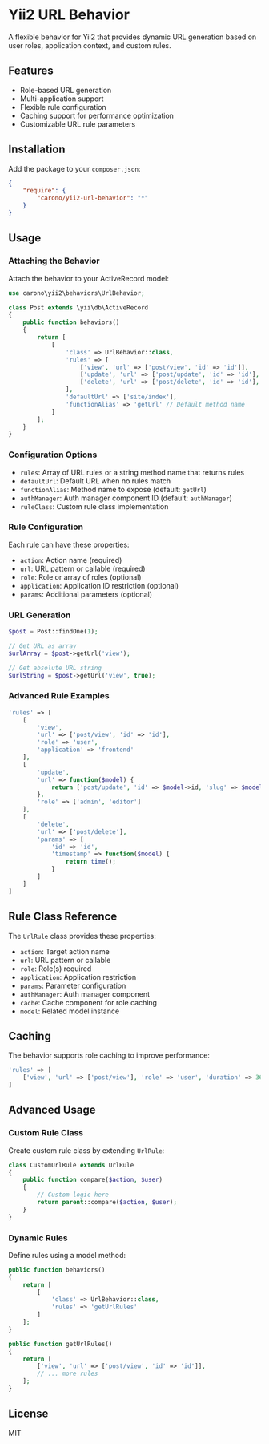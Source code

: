 # Yii2 URL Behavior

A flexible behavior for Yii2 that provides dynamic URL generation based on user roles, application context, and custom rules.

## Features

- Role-based URL generation
- Multi-application support
- Flexible rule configuration
- Caching support for performance optimization
- Customizable URL rule parameters

## Installation

Add the package to your `composer.json`:
```json
{
    "require": {
        "carono/yii2-url-behavior": "*"
    }
}
```

## Usage

### Attaching the Behavior

Attach the behavior to your ActiveRecord model:

```php
use carono\yii2\behaviors\UrlBehavior;

class Post extends \yii\db\ActiveRecord
{
    public function behaviors()
    {
        return [
            [
                'class' => UrlBehavior::class,
                'rules' => [
                    ['view', 'url' => ['post/view', 'id' => 'id']],
                    ['update', 'url' => ['post/update', 'id' => 'id'], 'role' => 'admin'],
                    ['delete', 'url' => ['post/delete', 'id' => 'id'], 'role' => ['admin', 'moderator']],
                ],
                'defaultUrl' => ['site/index'],
                'functionAlias' => 'getUrl' // Default method name
            ]
        ];
    }
}
```

### Configuration Options

- `rules`: Array of URL rules or a string method name that returns rules
- `defaultUrl`: Default URL when no rules match
- `functionAlias`: Method name to expose (default: `getUrl`)
- `authManager`: Auth manager component ID (default: `authManager`)
- `ruleClass`: Custom rule class implementation

### Rule Configuration

Each rule can have these properties:

- `action`: Action name (required)
- `url`: URL pattern or callable (required)
- `role`: Role or array of roles (optional)
- `application`: Application ID restriction (optional)
- `params`: Additional parameters (optional)

### URL Generation

```php
$post = Post::findOne(1);

// Get URL as array
$urlArray = $post->getUrl('view');

// Get absolute URL string
$urlString = $post->getUrl('view', true);
```

### Advanced Rule Examples

```php
'rules' => [
    [
        'view', 
        'url' => ['post/view', 'id' => 'id'],
        'role' => 'user',
        'application' => 'frontend'
    ],
    [
        'update',
        'url' => function($model) {
            return ['post/update', 'id' => $model->id, 'slug' => $model->slug];
        },
        'role' => ['admin', 'editor']
    ],
    [
        'delete',
        'url' => ['post/delete'],
        'params' => [
            'id' => 'id',
            'timestamp' => function($model) {
                return time();
            }
        ]
    ]
]
```

## Rule Class Reference

The `UrlRule` class provides these properties:

- `action`: Target action name
- `url`: URL pattern or callable
- `role`: Role(s) required
- `application`: Application restriction
- `params`: Parameter configuration
- `authManager`: Auth manager component
- `cache`: Cache component for role caching
- `model`: Related model instance

## Caching

The behavior supports role caching to improve performance:

```php
'rules' => [
    ['view', 'url' => ['post/view'], 'role' => 'user', 'duration' => 3600]
]
```

## Advanced Usage

### Custom Rule Class

Create custom rule class by extending `UrlRule`:

```php
class CustomUrlRule extends UrlRule
{
    public function compare($action, $user)
    {
        // Custom logic here
        return parent::compare($action, $user);
    }
}
```

### Dynamic Rules

Define rules using a model method:

```php
public function behaviors()
{
    return [
        [
            'class' => UrlBehavior::class,
            'rules' => 'getUrlRules'
        ]
    ];
}

public function getUrlRules()
{
    return [
        ['view', 'url' => ['post/view', 'id' => 'id']],
        // ... more rules
    ];
}
```

## License

MIT